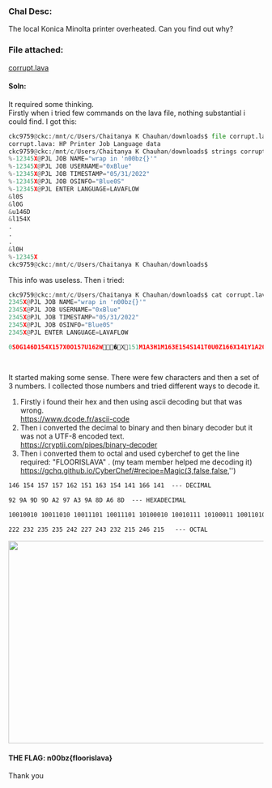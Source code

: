 ### Chal Desc:
The local Konica Minolta printer overheated. Can you find out why?

### File attached: 
[corrupt.lava](corrupt.lava)

#### Soln:
 
It required some thinking.  
Firstly when i tried few commands on the lava file, nothing substantial i could find.
I got this:

```py
ckc9759@ckc:/mnt/c/Users/Chaitanya K Chauhan/downloads$ file corrupt.lava
corrupt.lava: HP Printer Job Language data
ckc9759@ckc:/mnt/c/Users/Chaitanya K Chauhan/downloads$ strings corrupt.lava
%-12345X@PJL JOB NAME="wrap in 'n00bz{}'"
%-12345X@PJL JOB USERNAME="0xBlue"
%-12345X@PJL JOB TIMESTAMP="05/31/2022"
%-12345X@PJL JOB OSINFO="Blue0S"
%-12345X@PJL ENTER LANGUAGE=LAVAFLOW
&l0S
&l0G
&u146D
&l154X
.
.
.
&l0H
%-12345X
ckc9759@ckc:/mnt/c/Users/Chaitanya K Chauhan/downloads$
```

This info was useless. Then i tried:

```python
ckc9759@ckc:/mnt/c/Users/Chaitanya K Chauhan/downloads$ cat corrupt.lava
2345X@PJL JOB NAME="wrap in 'n00bz{}'"
2345X@PJL JOB USERNAME="0xBlue"
2345X@PJL JOB TIMESTAMP="05/31/2022"
2345X@PJL JOB OSINFO="Blue0S"
2345X@PJL ENTER LANGUAGE=LAVAFLOW

0S0G146D154X157X0O157U162W�X151M1A3H1M163E154S141T0U0Z166X141Y1A20VPl�\3W��l�6��q%H��|6��٠�-��@�8�8�8�8�8�8�8�8�8�8�8�8�Ϳ��8�^~Z��PǦ���,��F%���qIo�2        �;����������������������@%@@��
                                                                                                       �$�oҤ��/Gx��8a|����J��I$�I$�I$�I$�I$�I$�I$�I$�I$�I$�lp.!\�.+r~���""��~�
                                                                             ��E6���z�EQEQEQEQEQEQEQEQEQE��$k��4�
```

It started making some sense. There were few characters and then a set of 3 numbers.
I collected those numbers and tried different ways to decode it.
1. Firstly i found their hex and then using ascii decoding but that was wrong.  
https://www.dcode.fr/ascii-code
2. Then i converted the decimal to binary and then binary decoder but it was not a UTF-8 encoded text.  
https://cryptii.com/pipes/binary-decoder
3. Then i converted them to octal and used cyberchef to get the line required: "FLOORISLAVA" . (my team member helped me decoding it)
https://gchq.github.io/CyberChef/#recipe=Magic(3,false,false,'')

```abc
146 154 157 157 162 151 163 154 141 166 141  --- DECIMAL

92 9A 9D 9D A2 97 A3 9A 8D A6 8D  --- HEXADECIMAL

10010010 10011010 10011101 10011101 10100010 10010111 10100011 10011010 10001101 10100110 10001101  --- BINARY

222 232 235 235 242 227 243 232 215 246 215   --- OCTAL
```
<h>
 <img src="https://user-images.githubusercontent.com/95117634/172211383-1d566f11-3251-4ec8-8932-8f2b89bd8324.png" width="800" height="400">
</h>

#### THE FLAG: n00bz{floorislava}

Thank you

